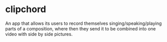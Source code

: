 # clipchord
An app that allows its users to record themselves singing/speaking/playing parts of a composition, where then they send it to be combined into one video with side by side pictures.
